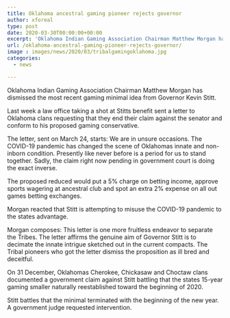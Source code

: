 ```yaml
---
title: Oklahoma ancestral gaming pioneer rejects governor
author: xforeal 
type: post
date: 2020-03-30T00:00:00+00:00
excerpt: 'Oklahoma Indian Gaming Association Chairman Matthew Morgan has dismissed the most recent gaming minimized idea from Governor Kevin Stitt '
url: /oklahoma-ancestral-gaming-pioneer-rejects-governor/
image : images/news/2020/03/tribalgamingoklahoma.jpg
categories:
  - news

---
```

Oklahoma Indian Gaming Association Chairman Matthew Morgan has dismissed the most recent gaming minimal idea from Governor Kevin Stitt. 

Last week a law office taking a shot at Stitts benefit sent a letter to Oklahoma clans requesting that they end their claim against the senator and conform to his proposed gaming conservative. 

The letter, sent on March 24, starts: We are in unsure occasions. The COVID-19 pandemic has changed the scene of Oklahomas innate and non-inborn condition. Presently like never before is a period for us to stand together. Sadly, the claim right now pending in government court is doing the exact inverse. 

The proposed reduced would put a 5&percnt; charge on betting income, approve sports wagering at ancestral club and spot an extra 2&percnt; expense on all out games betting exchanges. 

Morgan reacted that Stitt is attempting to misuse the COVID-19 pandemic to the states advantage. 

Morgan composes: This letter is one more fruitless endeavor to separate the Tribes. The letter affirms the genuine aim of Governor Stitt is to decimate the innate intrigue sketched out in the current compacts. The Tribal pioneers who got the letter dismiss the proposition as ill bred and deceitful. 

On 31 December, Oklahomas Cherokee, Chickasaw and Choctaw clans documented a government claim against Stitt battling that the states 15-year gaming smaller naturally reestablished toward the beginning of 2020. 

Stitt battles that the minimal terminated with the beginning of the new year. A government judge requested intervention.